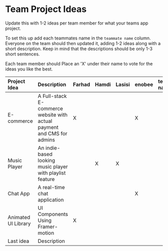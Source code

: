 # Team Project Ideas

Update this with 1-2 ideas per team member for what your teams app project.

To set this up add each teammates name in the `teammate name` column. Everyone
on the team should then updated it, adding 1-2 ideas along with a short 
description. Keep in mind that the descriptions should be only 1-3 short
sentences. 

Each team member should Place an 'X' under their name to vote for the ideas 
you like the best.

| Project Idea | Description | Farhad | Hamdi | Lasisi | enobee | teammate name | teammate name |
| :--- | :--- | :--- | :--- | :--- | :--- | :--- | :--- |
| E-commerce | A Full-stack E-commerce website with actual payment and CMS for admins | X | | | X | | |
| Music Player | An indie-based looking music player with playlist feature | | X | X | | | |
| Chat App | A real-time chat application | | | | X | | |
| Animated UI Library | UI Components Using Framer-motion |X | | | | | |
| Last idea | Description | | | | | | |
